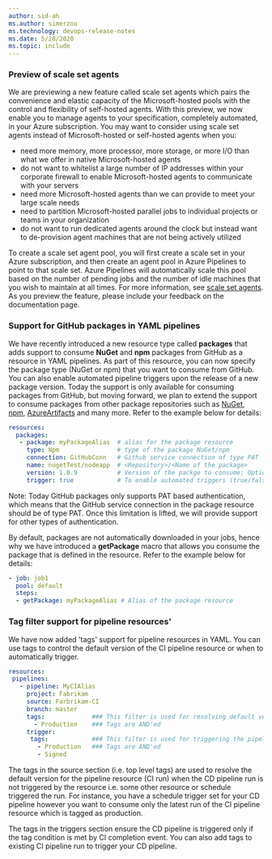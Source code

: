 ```yaml
---
author: sid-ah
ms.author: simerzou
ms.technology: devops-release-notes
ms.date: 5/28/2020
ms.topic: include
---
```

### Preview of scale set agents

We are previewing a new feature called scale set agents which pairs the convenience and elastic capacity of the Microsoft-hosted pools with the control and flexibility of self-hosted agents. With this preview, we now enable you to manage agents to your specification, completely automated, in your Azure subscription. You may want to consider using scale set agents instead of Microsoft-hosted or self-hosted agents when you:

-	need more memory, more processor, more storage, or more I/O than what we offer in native Microsoft-hosted agents
-	do not want to whitelist a large number of IP addresses within your corporate firewall to enable Microsoft-hosted agents to communicate with your servers
-	need more Microsoft-hosted agents than we can provide to meet your large scale needs
-	need to partition Microsoft-hosted parallel jobs to individual projects or teams in your organization
-	do not want to run dedicated agents around the clock but instead want to de-provision agent machines that are not being actively utilized

To create a scale set agent pool, you will first create a scale set in your Azure subscription, and then create an agent pool in Azure Pipelines to point to that scale set. Azure Pipelines will automatically scale this pool based on the number of pending jobs and the number of idle machines that you wish to maintain at all times. For more information, see [scale set agents](https://docs.microsoft.com/azure/devops/pipelines/agents/scale-set-agents?view=azure-devops). As you preview the feature, please include your feedback on the documentation page.


    
### Support for GitHub packages in YAML pipelines

We have recently introduced a new resource type called **packages** that adds support to consume **NuGet** and **npm** packages from GitHub as a resource in YAML pipelines. As part of this resource, you can now specify the package type (NuGet or npm) that you want to consume from GitHub. You can also enable automated pipeline triggers upon the release of a new package version. Today the support is only available for consuming packages from GitHub, but moving forward, we plan to extend the support to consume packages from other package repositories such as [NuGet](https://www.nuget.org), [npm](https://www.npmjs.com), [AzureArtifacts](https://azure.microsoft.com/services/devops/artifacts) and many more. Refer to the example below for details:

```yml
resources:
  packages:
   - package: myPackageAlias  # alias for the package resource
     type: Npm                # type of the package NuGet/npm
     connection: GitHubConn   # Github service connection of type PAT
     name: nugetTest/nodeapp  # <Repository>/<Name of the package>
     version: 1.0.9           # Version of the packge to consume; Optional; Defaults to latest
     trigger: true            # To enable automated triggers (true/false); Optional; Defaults to no triggers
```

Note: Today GitHub packages only supports PAT based authentication, which means that the GitHub service connection in the package resource should be of type PAT. Once this limitation is lifted, we will provide support for other types of authentication.

By default, packages are not automatically downloaded in your jobs, hence why we have introduced a **getPackage** macro that allows you consume the package that is defined in the resource. Refer to the example below for details:

```yml
- job: job1
  pool: default
  steps:
  - getPackage: myPackageAlias # Alias of the package resource
```

### Tag filter support for pipeline resources'

We have now added 'tags' support for pipeline resources in YAML. You can use tags to control the default version of the CI pipeline resource or when to automatically trigger.

```yaml
resources:
 pipelines:
   - pipeline: MyCIAlias
     project: Fabrikam
     source: Farbrikam-CI
     branch: master
     tags:             ### This filter is used for resolving default version
       - Production    ### Tags are AND'ed
     trigger:
      tags:            ### This filter is used for triggering the pipeline run
        - Production   ### Tags are AND'ed
        - Signed
```

The tags in the source section (i.e. top level tags) are used to resolve the default version for the pipeline resource (CI run) when the CD pipeline run is not triggered by the resource i.e. some other resource or schedule triggered the run. For instance, you have a schedule trigger set for your CD pipeline however you want to consume only the latest run of the CI pipeline resource which is tagged as production.

The tags in the triggers section ensure the CD pipeline is triggered only if the tag condition is met by CI completion event. You can also add tags to existing CI pipeline run to trigger your CD pipeline.

